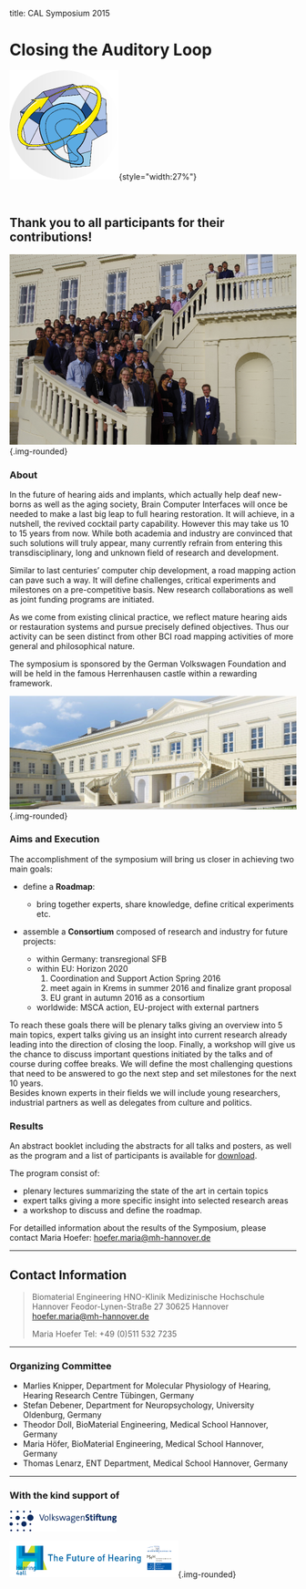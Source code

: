 title: CAL Symposium 2015

# Closing the Auditory Loop 

![Logo CAL 2015](04_cal-symposium-2015/cal23.png){style="width:27%"}

<br style="clear:both">

## Thank you to all participants for their contributions!
![Group Picture](04_cal-symposium-2015/group_pic.png){.img-rounded}

### About

In the future of hearing aids and implants, which actually help deaf new-borns as well as the aging society, Brain Computer Interfaces will once be needed to make a last big leap to full hearing restoration. It will achieve, in a nutshell, the revived cocktail party capability. However this may take us 10 to 15 years from now. While both academia and industry are convinced that such solutions will truly appear, many currently refrain from entering this transdisciplinary, long and unknown field of research and development.

Similar to last centuries’ computer chip development, a road mapping action can pave such a way. It will define challenges, critical experiments and milestones on a pre-competitive basis. New research collaborations as well as joint funding programs are initiated.

As we come from existing clinical practice, we reflect mature hearing aids or restauration systems and pursue precisely defined objectives. Thus our activity can be seen distinct from other BCI road mapping activities of more general and philosophical nature.

The symposium is sponsored by the German Volkswagen Foundation and will be held in the famous Herrenhausen castle within a rewarding framework.

![Schloss Herrenhausen](04_cal-symposium-2015/ssh_cropped.png){.img-rounded}

### Aims and Execution

The accomplishment of the symposium will bring us closer in achieving two main goals:

-   define a **Roadmap**: 
    -   bring together experts, share knowledge, define critical experiments etc.

-   assemble a **Consortium** composed of research and industry for future projects: 
    -   within Germany: transregional SFB
    -   within EU: Horizon 2020 
        1.   Coordination and Support Action Spring 2016 
        2.   meet again in Krems in summer 2016 and finalize grant proposal
        3.   EU grant in autumn 2016 as a consortium
    -   worldwide: MSCA action, EU-project with external partners

To reach these goals there will be plenary talks giving an overview into 5 main topics, expert talks giving us an insight into current research already leading into the direction of closing the loop. Finally, a workshop will give us the chance to discuss important questions initiated by the talks and of course during coffee breaks. We will define the most challenging questions that need to be answered to go the next step and set milestones for the next 10 years.  
Besides known experts in their fields we will include young researchers, industrial partners as well as delegates from culture and politics.

### Results

An abstract booklet including the abstracts for all talks and posters, as well as the program and a list of participants is available for [download](AbstractBooklet-CAL-2015.pdf).

The program consist of:

- plenary lectures summarizing the state of the art in certain topics
- expert talks giving a more specific insight into selected research areas
- a workshop to discuss and define the roadmap.

For detailled information about the results of the Symposium, please contact Maria Hoefer:
[hoefer.maria@mh-hannover.de](mailto:hoefer.maria@mh-hannover.de)


-------------------

Contact Information
-------------------


> Biomaterial Engineering
> HNO-Klinik
> Medizinische Hochschule Hannover
> Feodor-Lynen-Straße 27
> 30625 Hannover
> [hoefer.maria@mh-hannover.de](mailto:hoefer.maria@mh-hannover.de)
> 
> Maria Hoefer
> Tel: +49 (0)511 532 7235



------------------------
### Organizing Committee

- Marlies Knipper, Department for Molecular Physiology of Hearing, Hearing Research Centre Tübingen, Germany
- Stefan Debener, Department for Neuropsychology, University Oldenburg, Germany
- Theodor Doll, BioMaterial Engineering, Medical School Hannover, Germany
- Maria Höfer, BioMaterial Engineering, Medical School Hannover, Germany
- Thomas Lenarz, ENT Department, Medical School Hannover, Germany



----------------------------
### With the kind support of

![Logo VW Stiftung](04_cal-symposium-2015/LogoVW.gif)

![Logo Hearing4all](04_cal-symposium-2015/h4a_logo_long3.png){.img-rounded}
